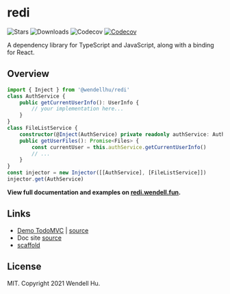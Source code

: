 # redi

![Stars](https://badgen.net/github/stars/wendellhu95/redi)
![Downloads](https://badgen.net/npm/dt/@wendellhu/redi)
![Codecov](https://badgen.net/github/license/wendellhu95/redi)
[![Codecov](https://img.shields.io/codecov/c/github/wendellhu95/redi.svg)](https://codecov.io/gh/wendellhu95/redi)

A dependency library for TypeScript and JavaScript, along with a binding for React.

## Overview

```typescript
import { Inject } from '@wendellhu/redi'
class AuthService {
    public getCurrentUserInfo(): UserInfo {
        // your implementation here...
    }
}
class FileListService {
    constructor(@Inject(AuthService) private readonly authService: AuthService) {}
    public getUserFiles(): Promise<Files> {
        const currentUser = this.authService.getCurrentUserInfo()
        // ...
    }
}
const injector = new Injector([[AuthService], [FileListService]])
injector.get(AuthService)
```

**View full documentation and examples on [redi.wendell.fun](https://redi.wendell.fun/).**

## Links

* [Demo TodoMVC](https://wendellhu95.github.io/redi-todomvc/) | [source](ttps://github.com/wendellhu95/redi-todomvc)
* Doc site [source](https://github.com/wendellhu95/redi-site)
* [scaffold](https://github.com/wendellhu95/redi-starter)

## License

MIT. Copyright 2021 Wendell Hu.
